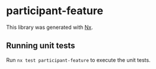 # participant-feature

This library was generated with [Nx](https://nx.dev).

## Running unit tests

Run `nx test participant-feature` to execute the unit tests.
